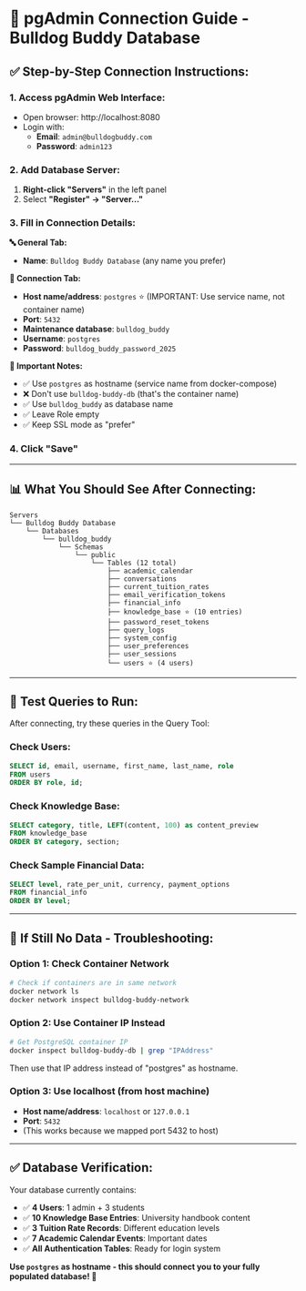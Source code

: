 # 🔧 pgAdmin Connection Guide - Bulldog Buddy Database

## ✅ **Step-by-Step Connection Instructions:**

### **1. Access pgAdmin Web Interface:**
- Open browser: http://localhost:8080
- Login with:
  - **Email**: `admin@bulldogbuddy.com`
  - **Password**: `admin123`

### **2. Add Database Server:**
1. **Right-click "Servers"** in the left panel
2. Select **"Register" → "Server..."**

### **3. Fill in Connection Details:**

**🔤 General Tab:**
- **Name**: `Bulldog Buddy Database` (any name you prefer)

**🔗 Connection Tab:**
- **Host name/address**: `postgres` ⭐ (IMPORTANT: Use service name, not container name)
- **Port**: `5432`
- **Maintenance database**: `bulldog_buddy`
- **Username**: `postgres`
- **Password**: `bulldog_buddy_password_2025`

**🎯 Important Notes:**
- ✅ Use `postgres` as hostname (service name from docker-compose)
- ❌ Don't use `bulldog-buddy-db` (that's the container name)
- ✅ Use `bulldog_buddy` as database name
- ✅ Leave Role empty
- ✅ Keep SSL mode as "prefer"

### **4. Click "Save"**

---

## 📊 **What You Should See After Connecting:**

```
Servers
└── Bulldog Buddy Database
    └── Databases
        └── bulldog_buddy
            └── Schemas
                └── public
                    └── Tables (12 total)
                        ├── academic_calendar
                        ├── conversations
                        ├── current_tuition_rates
                        ├── email_verification_tokens
                        ├── financial_info
                        ├── knowledge_base ⭐ (10 entries)
                        ├── password_reset_tokens
                        ├── query_logs
                        ├── system_config
                        ├── user_preferences
                        ├── user_sessions
                        └── users ⭐ (4 users)
```

---

## 🧪 **Test Queries to Run:**

After connecting, try these queries in the Query Tool:

### **Check Users:**
```sql
SELECT id, email, username, first_name, last_name, role 
FROM users 
ORDER BY role, id;
```

### **Check Knowledge Base:**
```sql
SELECT category, title, LEFT(content, 100) as content_preview
FROM knowledge_base 
ORDER BY category, section;
```

### **Check Sample Financial Data:**
```sql
SELECT level, rate_per_unit, currency, payment_options
FROM financial_info 
ORDER BY level;
```

---

## 🚨 **If Still No Data - Troubleshooting:**

### **Option 1: Check Container Network**
```bash
# Check if containers are in same network
docker network ls
docker network inspect bulldog-buddy-network
```

### **Option 2: Use Container IP Instead**
```bash
# Get PostgreSQL container IP
docker inspect bulldog-buddy-db | grep "IPAddress"
```
Then use that IP address instead of "postgres" as hostname.

### **Option 3: Use localhost (from host machine)**
- **Host name/address**: `localhost` or `127.0.0.1`
- **Port**: `5432`
- (This works because we mapped port 5432 to host)

---

## ✅ **Database Verification:**

Your database currently contains:
- ✅ **4 Users**: 1 admin + 3 students
- ✅ **10 Knowledge Base Entries**: University handbook content
- ✅ **3 Tuition Rate Records**: Different education levels
- ✅ **7 Academic Calendar Events**: Important dates
- ✅ **All Authentication Tables**: Ready for login system

**Use `postgres` as hostname - this should connect you to your fully populated database! 🎉**